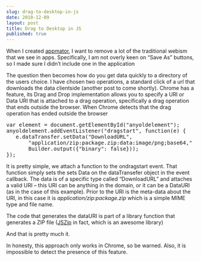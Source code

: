 ```yaml
---
slug: drag-to-desktop-in-js
date: 2010-12-09
layout: post
title: Drag to Desktop in JS
published: true
---
```

<p>When I created <a href="http://appmator.appspot.com">appmator</a>, I want to remove a
lot of the traditional webism that we see in apps.  Specifically, I am not
overly keen on &ldquo;Save As&rdquo; buttons, so I made sure I didn&rsquo;t include one in the
application</p>

<p>The question then becomes how do you get data quickly to a directory of the
users choice.  I have chosen two operations, a standard click of a url that
downloads the data clientside (another post to come shortly).  Chrome has a
feature, its Drag and Drop implementation allows you to specify a URI or
Data URI that is attached to a drag operation, specifically a drag operation
that ends outside the browser.  When Chrome detects that the drag operation
has ended outside the browser</p>

<div class="CodeRay">
  <div class="code"><pre><span class="keyword">var</span> element = document.getElementById(<span class="string"><span class="delimiter">&quot;</span><span class="content">anyoldelement</span><span class="delimiter">&quot;</span></span>);
anyoldelement.addEventListener(<span class="string"><span class="delimiter">&quot;</span><span class="content">dragstart</span><span class="delimiter">&quot;</span></span>, <span class="keyword">function</span>(e) {
   e.dataTransfer.setData(<span class="string"><span class="delimiter">&quot;</span><span class="content">DownloadURL</span><span class="delimiter">&quot;</span></span>,
       <span class="string"><span class="delimiter">&quot;</span><span class="content">application/zip:package.zip:data:image/png;base64,</span><span class="delimiter">&quot;</span></span> +
       Builder.output({<span class="key"><span class="delimiter">&quot;</span><span class="content">binary</span><span class="delimiter">&quot;</span></span>: <span class="predefined-constant">false</span>}));
});</pre></div>
</div>


<p>It is pretty simple, we attach a function to the ondragstart event.  That
function simply sets the sets Data on the dataTransefer object in the event
callback.  The data is of a specific type called &ldquo;DownloadURL&rdquo; and attaches
a valid URI &ndash; this URI can be anything in the domain, or it can be a DataURI
(as in the case of this example).    Prior to the URI is the meta-data about
the URI, in this case it is <em>application/zip:package.zip</em> which is a simple
MIME type and file name.</p>

<p>The code that generates the dataURI is part of a library function that
generates a ZIP file (<a href="https://github.com/Stuk/jszip">JSZip</a> in fact, which
is an awesome library)</p>

<p>And that is pretty much it.</p>

<p>In honesty, this approach only works in Chrome, so be warned.  Also, it is
impossible to detect the presence of this feature.</p>

